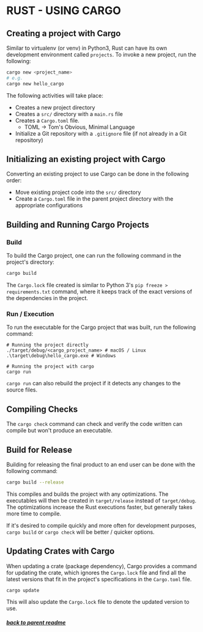 # RUST - USING CARGO

## Creating a project with Cargo 

Similar to virtualenv (or venv) in Python3, Rust can have its own development environment called `projects`. To invoke a new project, run the following:

```bash
cargo new <project_name>
# e.g.
cargo new hello_cargo
```

The following activities will take place:
- Creates a new project directory 
- Creates a `src/` directory with a `main.rs` file
- Creates a `Cargo.toml` file.
  - TOML -> Tom's Obvious, Minimal Language
- Initialize a Git repository with a `.gitignore` file (if not already in a Git repository)

## Initializing an existing project with Cargo

Converting an existing project to use Cargo can be done in the following order:
- Move existing project code into the `src/` directory 
- Create a `Cargo.toml` file in the parent project directory with the appropriate configurations

## Building and Running Cargo Projects

### Build
To build the Cargo project, one can run the following command in the project's directory:
```bash
cargo build
```

The `Cargo.lock` file created is similar to Python 3's `pip freeze > requirements.txt` command, where it keeps track of the exact versions of the dependencies in the project. 

### Run / Execution
To run the executable for the Cargo project that was built, run the following command:
```
# Running the project directly
./target/debug/<cargo_project_name> # macOS / Linux
.\target\debug\hello_cargo.exe # Windows

# Running the project with cargo
cargo run
```

`cargo run` can also rebuild the project if it detects any changes to the source files.

## Compiling Checks

The `cargo check` command can check and verify the code written can compile but won't produce an executable.

## Build for Release

Building for releasing the final product to an end user can be done with the following command:
```bash
cargo build --release
```

This compiles and builds the project with any optimizations. The executables will then be created in `target/release` instead of `target/debug`. The optimizations increase the Rust executions faster, but generally takes more time to compile. 

If it's desired to compile quickly and more often for development purposes, `cargo build` or `cargo check` will be better / quicker options.

## Updating Crates with Cargo
When updating a crate (package dependency), Cargo provides a command for updating the crate, which ignores the `Cargo.lock` file and find all the latest versions that fit in the project's specifications in the `Cargo.toml` file.

```bash
cargo update
```

This will also update the `Cargo.lock` file to denote the updated version to use.

##### [back to parent readme](../README.md)